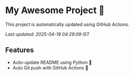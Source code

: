 # My Awesome Project 🚀

This project is automatically updated using GitHub Actions.

_Last updated: 2025-04-19 04:29:09 IST_

## Features
- Auto-update README using Python 🐍
- Auto Git push with GitHub Actions 🤖
